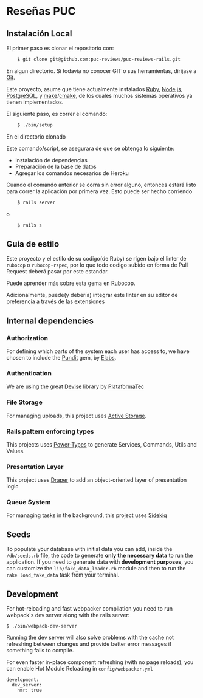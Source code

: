 # Reseñas PUC

## Instalación Local

El primer paso es clonar el repositorio con:
```bash
    $ git clone git@github.com:puc-reviews/puc-reviews-rails.git
``` 
En algun directorio. Si todavía no conocer GIT o sus herramientas, dirijase a [Git]( https://git-scm.com/).

Este proyecto, asume que tiene actualmente instalados [Ruby](https://www.ruby-lang.org/es/), [Node.js](https://nodejs.org/es/), [PostgreSQL](https://www.postgresql.org/), y [make](https://www.gnu.org/software/make/)/[cmake](https://cmake.org/), de los cuales muchos sistemas operativos ya tienen implementados.

El siguiente paso, es correr el comando:
```bash
    $ ./bin/setup
```
En el directorio clonado

Este comando/script, se asegurara de que se obtenga lo siguiente:

- Instalación de dependencias
- Preparación de la base de datos
- Agregar los comandos necesarios de Heroku

Cuando el comando anterior se corra sin error alguno, entonces estará listo para correr la aplicación por primera vez. Esto puede ser hecho corriendo
```bash
    $ rails server
```
o
```bash
    $ rails s
```


## Guía de estilo

Este proyecto y el estilo de su codigo(de Ruby) se rigen bajo el linter de `rubocop` o `rubocop-rspec`, por lo que todo codigo subido en forma de Pull Request deberá pasar por este estandar.

Puede aprender más sobre esta gema en [Rubocop](https://github.com/rubocop-hq/rubocop).


Adicionalmente, puede(y debería) integrar este linter en su editor de preferencia a través de las extensiones


## Internal dependencies

### Authorization

For defining which parts of the system each user has access to, we have chosen to include the [Pundit](https://github.com/elabs/pundit) gem, by [Elabs](http://elabs.se/).

### Authentication

We are using the great [Devise](https://github.com/plataformatec/devise) library by [PlataformaTec](http://plataformatec.com.br/)

### File Storage

For managing uploads, this project uses [Active Storage](https://github.com/rails/rails/tree/master/activestorage).

### Rails pattern enforcing types

This projects uses [Power-Types](https://github.com/platanus/power-types) to generate Services, Commands, Utils and Values.

### Presentation Layer

This project uses [Draper](https://github.com/drapergem/draper) to add an object-oriented layer of presentation logic

### Queue System

For managing tasks in the background, this project uses [Sidekiq](https://github.com/mperham/sidekiq)

## Seeds

To populate your database with initial data you can add, inside the `/db/seeds.rb` file, the code to generate **only the necessary data** to run the application.
If you need to generate data with **development purposes**, you can customize the `lib/fake_data_loader.rb` module and then to run the `rake load_fake_data` task from your terminal.


## Development

For hot-reloading and fast webpacker compilation you need to run webpack's dev server along with the rails server:

    $ ./bin/webpack-dev-server

Running the dev server will also solve problems with the cache not refreshing between changes and provide better error messages if something fails to compile.

For even faster in-place component refreshing (with no page reloads), you can enable Hot Module Reloading in `config/webpacker.yml`

    development:
      dev_server:
        hmr: true

